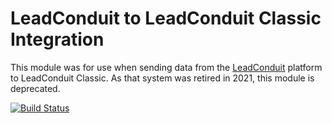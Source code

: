# LeadConduit to LeadConduit Classic Integration

This module was for use when sending data from the [LeadConduit](http://activeprospect.com/products/leadconduit/) platform to LeadConduit Classic. As that system was retired in 2021, this module is deprecated.

[![Build Status](https://github.com/activeprospect/leadconduit-integration-classic/workflows/Node.js%20CI/badge.svg)](https://github.com/activeprospect/leadconduit-integration-classic/actions)
